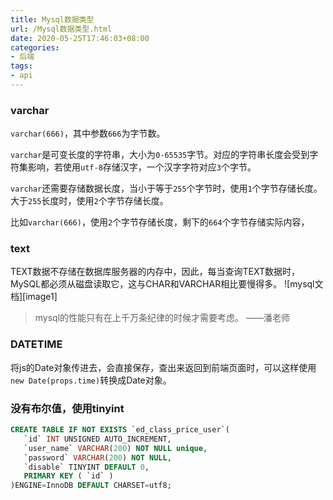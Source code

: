 ```yaml
---
title: Mysql数据类型
url: /Mysql数据类型.html
date: 2020-05-25T17:46:03+08:00
categories:
- 后端
tags:
- api
---
```



### varchar

`varchar(666)`，其中参数`666`为字节数。

`varchar`是可变长度的字符串，大小为`0-65535`字节。对应的字符串长度会受到字符集影响，若使用`utf-8`存储汉字，一个汉字字符对应`3`个字节。

`varchar`还需要存储数据长度，当小于等于`255`个字节时，使用`1`个字节存储长度。大于`255`长度时，使用`2`个字节存储长度。

比如`varchar(666)`，使用`2`个字节存储长度，剩下的`664`个字节存储实际内容，

### text

TEXT数据不存储在数据库服务器的内存中，因此，每当查询TEXT数据时，MySQL都必须从磁盘读取它，这与CHAR和VARCHAR相比要慢得多。
![mysql文档][image1]

> mysql的性能只有在上千万条纪律的时候才需要考虑。
> ——潘老师

### DATETIME

将js的Date对象传进去，会直接保存，查出来返回到前端页面时，可以这样使用`new Date(props.time)`转换成Date对象。

### 没有布尔值，使用tinyint

```sql
CREATE TABLE IF NOT EXISTS `ed_class_price_user`(
   `id` INT UNSIGNED AUTO_INCREMENT,
   `user_name` VARCHAR(200) NOT NULL unique,
   `password` VARCHAR(200) NOT NULL,
   `disable` TINYINT DEFAULT 0,
   PRIMARY KEY ( `id` )
)ENGINE=InnoDB DEFAULT CHARSET=utf8;
```